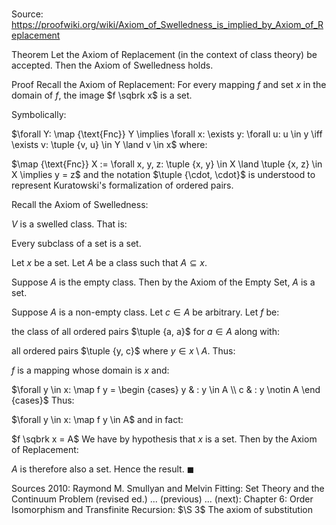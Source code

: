 # 

Source: https://proofwiki.org/wiki/Axiom_of_Swelledness_is_implied_by_Axiom_of_Replacement

Theorem
Let the Axiom of Replacement (in the context of class theory) be accepted.
Then the Axiom of Swelledness holds.


Proof
Recall the Axiom of Replacement:
For every mapping $f$ and set $x$ in the domain of $f$, the image $f \sqbrk x$ is a set.

Symbolically:

$\forall Y: \map {\text{Fnc}} Y \implies \forall x: \exists y: \forall u: u \in y \iff \exists v: \tuple {v, u} \in Y \land v \in x$
where:

$\map {\text{Fnc}} X := \forall x, y, z: \tuple {x, y} \in X \land \tuple {x, z} \in X \implies y = z$
and the notation $\tuple {\cdot, \cdot}$ is understood to represent Kuratowski's formalization of ordered pairs.

Recall the Axiom of Swelledness:

$V$ is a swelled class.
That is:

Every subclass of a set is a set.

Let $x$ be a set.
Let $A$ be a class such that $A \subseteq x$.

Suppose $A$ is the empty class.
Then by the Axiom of the Empty Set, $A$ is a set.

Suppose $A$ is a non-empty class.
Let $c \in A$ be arbitrary.
Let $f$ be:

the class of all ordered pairs $\tuple {a, a}$ for $a \in A$
along with:

all ordered pairs $\tuple {y, c}$ where $y \in x \setminus A$.
Thus:

$f$ is a mapping whose domain is $x$
and:

$\forall y \in x: \map f y = \begin {cases} y & : y \in A \\ c & : y \notin A \end {cases}$
Thus:

$\forall y \in x: \map f y \in A$
and in fact:

$f \sqbrk x = A$
We have by hypothesis that $x$ is a set.
Then by the Axiom of Replacement:

$A$ is therefore also a set.
Hence the result.
$\blacksquare$


Sources
2010: Raymond M. Smullyan and Melvin Fitting: Set Theory and the Continuum Problem (revised ed.) ... (previous) ... (next): Chapter $6$: Order Isomorphism and Transfinite Recursion: $\S 3$ The axiom of substitution





